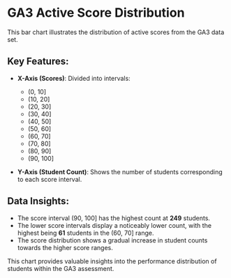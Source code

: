 # GA3 Active Score Distribution

This bar chart illustrates the distribution of active scores from the GA3 data set.

## Key Features:

- **X-Axis (Scores)**: Divided into intervals:
  - (0, 10]
  - (10, 20]
  - (20, 30]
  - (30, 40]
  - (40, 50]
  - (50, 60]
  - (60, 70]
  - (70, 80]
  - (80, 90]
  - (90, 100]

- **Y-Axis (Student Count)**: Shows the number of students corresponding to each score interval.

## Data Insights:
- The score interval (90, 100] has the highest count at **249** students.
- The lower score intervals display a noticeably lower count, with the highest being **61** students in the (60, 70] range.
- The score distribution shows a gradual increase in student counts towards the higher score ranges.

This chart provides valuable insights into the performance distribution of students within the GA3 assessment.
